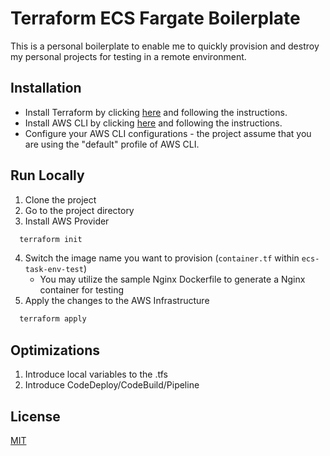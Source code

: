 
# Terraform ECS Fargate Boilerplate

This is a personal boilerplate to enable me to quickly provision and destroy my personal projects for testing in a remote environment.


## Installation

* Install Terraform by clicking [here](https://learn.hashicorp.com/tutorials/terraform/install-cli) and following the instructions.
* Install AWS CLI by clicking [here](https://aws.amazon.com/cli/) and following the instructions.
* Configure your AWS CLI configurations - the project assume that you are using the "default" profile of AWS CLI.

## Run Locally

1. Clone the project
2. Go to the project directory
3. Install AWS Provider

```bash
  terraform init
```

4. Switch the image name you want to provision (`container.tf` within `ecs-task-env-test`)
    * You may utilize the sample Nginx Dockerfile to generate a Nginx container for testing   
5. Apply the changes to the AWS Infrastructure

```bash
  terraform apply
```

## Optimizations

1. Introduce local variables to the .tfs
2. Introduce CodeDeploy/CodeBuild/Pipeline

## License

[MIT](https://choosealicense.com/licenses/mit/)
  
